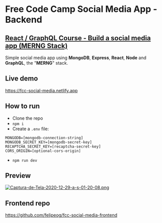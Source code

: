 # Free Code Camp Social Media App - Backend

## [React / GraphQL Course - Build a social media app (MERNG Stack)](https://www.youtube.com/watch?v=n1mdAPFq2Os)

Simple social media app using **MongoDB**, **Express**, **React**, **Node** and **GraphQL**, the "**MERNG**" stack.

## Live demo

https://fcc-social-media.netlify.app

## How to run

- Clone the repo
- `npm i`
- Create a `.env` file:

```
MONGODB=[mongodb-connection-string]
MONGODB_SECRET_KEY=[mongodb-secret-key]
RECAPTCHA_SECRET_KEY=[recaptcha-secret-key]
CORS_ORIGIN=[optional-cors-origin]
```

- `npm run dev`

## Preview

[![Captura-de-Tela-2020-12-29-a-s-01-20-08.png](https://i.postimg.cc/wMSnWhv6/Captura-de-Tela-2020-12-29-a-s-01-20-08.png)](https://postimg.cc/n9Gdr9B5)

## Frontend repo

https://github.com/felipeog/fcc-social-media-frontend
